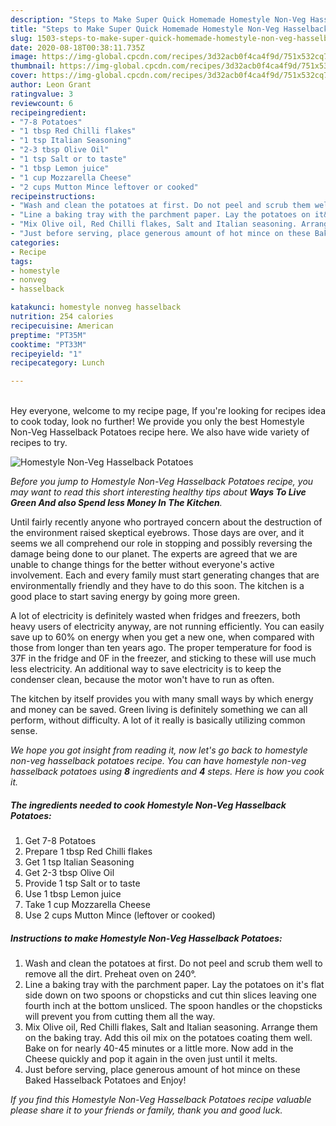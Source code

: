 ```yaml
---
description: "Steps to Make Super Quick Homemade Homestyle Non-Veg Hasselback Potatoes"
title: "Steps to Make Super Quick Homemade Homestyle Non-Veg Hasselback Potatoes"
slug: 1503-steps-to-make-super-quick-homemade-homestyle-non-veg-hasselback-potatoes
date: 2020-08-18T00:38:11.735Z
image: https://img-global.cpcdn.com/recipes/3d32acb0f4ca4f9d/751x532cq70/homestyle-non-veg-hasselback-potatoes-recipe-main-photo.jpg
thumbnail: https://img-global.cpcdn.com/recipes/3d32acb0f4ca4f9d/751x532cq70/homestyle-non-veg-hasselback-potatoes-recipe-main-photo.jpg
cover: https://img-global.cpcdn.com/recipes/3d32acb0f4ca4f9d/751x532cq70/homestyle-non-veg-hasselback-potatoes-recipe-main-photo.jpg
author: Leon Grant
ratingvalue: 3
reviewcount: 6
recipeingredient:
- "7-8 Potatoes"
- "1 tbsp Red Chilli flakes"
- "1 tsp Italian Seasoning"
- "2-3 tbsp Olive Oil"
- "1 tsp Salt or to taste"
- "1 tbsp Lemon juice"
- "1 cup Mozzarella Cheese"
- "2 cups Mutton Mince leftover or cooked"
recipeinstructions:
- "Wash and clean the potatoes at first. Do not peel and scrub them well to remove all the dirt. Preheat oven on 240°."
- "Line a baking tray with the parchment paper. Lay the potatoes on it&#39;s flat side down on two spoons or chopsticks and cut thin slices leaving one fourth inch at the bottom unsliced. The spoon handles or the chopsticks will prevent you from cutting them all the way."
- "Mix Olive oil, Red Chilli flakes, Salt and Italian seasoning. Arrange them on the baking tray. Add this oil mix on the potatoes coating them well. Bake on for nearly 40-45 minutes or a little more. Now add in the Cheese quickly and pop it again in the oven just until it melts."
- "Just before serving, place generous amount of hot mince on these Baked Hasselback Potatoes and Enjoy!"
categories:
- Recipe
tags:
- homestyle
- nonveg
- hasselback

katakunci: homestyle nonveg hasselback 
nutrition: 254 calories
recipecuisine: American
preptime: "PT35M"
cooktime: "PT33M"
recipeyield: "1"
recipecategory: Lunch

---
```

<br>
Hey everyone, welcome to my recipe page, If you're looking for recipes idea to cook today, look no further! We provide you only the best Homestyle Non-Veg Hasselback Potatoes recipe here. We also have wide variety of recipes to try.
<br>


![Homestyle Non-Veg Hasselback Potatoes](https://img-global.cpcdn.com/recipes/3d32acb0f4ca4f9d/751x532cq70/homestyle-non-veg-hasselback-potatoes-recipe-main-photo.jpg)

<i>Before you jump to Homestyle Non-Veg Hasselback Potatoes recipe, you may want to read this short interesting healthy tips about 
<strong>Ways To Live Green And also Spend less Money In The Kitchen</strong>.</i>
</br>

Until fairly recently anyone who portrayed concern about the destruction of the environment raised skeptical eyebrows. Those days are over, and it seems we all comprehend our role in stopping and possibly reversing the damage being done to our planet. The experts are agreed that we are unable to change things for the better without everyone's active involvement. Each and every family must start generating changes that are environmentally friendly and they have to do this soon. The kitchen is a good place to start saving energy by going more green.

A lot of electricity is definitely wasted when fridges and freezers, both heavy users of electricity anyway, are not running efficiently. You can easily save up to 60% on energy when you get a new one, when compared with those from longer than ten years ago. The proper temperature for food is 37F in the fridge and 0F in the freezer, and sticking to these will use much less electricity. An additional way to save electricity is to keep the condenser clean, because the motor won't have to run as often.

The kitchen by itself provides you with many small ways by which energy and money can be saved. Green living is definitely something we can all perform, without difficulty. A lot of it really is basically utilizing common sense.


<i>We hope you got insight from reading it, now let's go back to homestyle non-veg hasselback potatoes recipe. You can have homestyle non-veg hasselback potatoes using <strong>8</strong> ingredients and <strong>4</strong> steps. Here is how you cook it.
</i>

##### The ingredients needed to cook Homestyle Non-Veg Hasselback Potatoes:

1. Get 7-8 Potatoes
1. Prepare 1 tbsp Red Chilli flakes
1. Get 1 tsp Italian Seasoning
1. Get 2-3 tbsp Olive Oil
1. Provide 1 tsp Salt or to taste
1. Use 1 tbsp Lemon juice
1. Take 1 cup Mozzarella Cheese
1. Use 2 cups Mutton Mince (leftover or cooked)


##### Instructions to make Homestyle Non-Veg Hasselback Potatoes:

1. Wash and clean the potatoes at first. Do not peel and scrub them well to remove all the dirt. Preheat oven on 240°.
1. Line a baking tray with the parchment paper. Lay the potatoes on it&#39;s flat side down on two spoons or chopsticks and cut thin slices leaving one fourth inch at the bottom unsliced. The spoon handles or the chopsticks will prevent you from cutting them all the way.
1. Mix Olive oil, Red Chilli flakes, Salt and Italian seasoning. Arrange them on the baking tray. Add this oil mix on the potatoes coating them well. Bake on for nearly 40-45 minutes or a little more. Now add in the Cheese quickly and pop it again in the oven just until it melts.
1. Just before serving, place generous amount of hot mince on these Baked Hasselback Potatoes and Enjoy!


<i>If you find this Homestyle Non-Veg Hasselback Potatoes recipe valuable please share it to your friends or family, thank you and good luck.</i>
